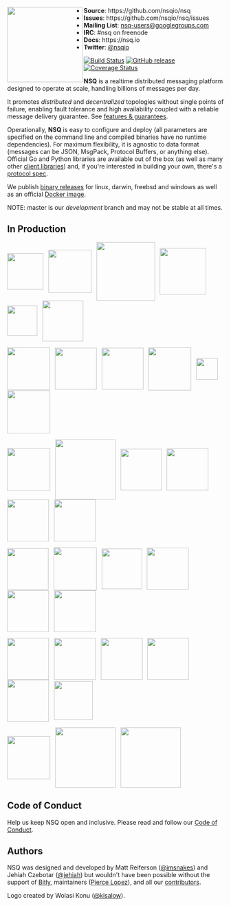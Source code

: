 <p align="center">
<img align="left" width="175" src="https://nsq.io/static/img/nsq_blue.png">
<ul>
<li><strong>Source</strong>: https://github.com/nsqio/nsq
<li><strong>Issues</strong>: https://github.com/nsqio/nsq/issues
<li><strong>Mailing List</strong>: <a href="https://groups.google.com/d/forum/nsq-users">nsq-users@googlegroups.com</a>
<li><strong>IRC</strong>: #nsq on freenode
<li><strong>Docs</strong>: https://nsq.io
<li><strong>Twitter</strong>: <a href="https://twitter.com/nsqio">@nsqio</a>
</ul>
</p>

[![Build Status](https://secure.travis-ci.org/nsqio/nsq.svg?branch=master)](http://travis-ci.org/nsqio/nsq) [![GitHub release](https://img.shields.io/github/release/nsqio/nsq.svg)](https://github.com/nsqio/nsq/releases/latest) [![Coverage Status](https://coveralls.io/repos/github/nsqio/nsq/badge.svg?branch=master)](https://coveralls.io/github/nsqio/nsq?branch=master)

**NSQ** is a realtime distributed messaging platform designed to operate at scale, handling
billions of messages per day.

It promotes *distributed* and *decentralized* topologies without single points of failure,
enabling fault tolerance and high availability coupled with a reliable message delivery
guarantee.  See [features & guarantees][features_guarantees].

Operationally, **NSQ** is easy to configure and deploy (all parameters are specified on the command
line and compiled binaries have no runtime dependencies). For maximum flexibility, it is agnostic to
data format (messages can be JSON, MsgPack, Protocol Buffers, or anything else). Official Go and
Python libraries are available out of the box (as well as many other [client
libraries][client_libraries]) and, if you're interested in building your own, there's a [protocol
spec][protocol].

We publish [binary releases][installing] for linux, darwin, freebsd and windows as well as an official [Docker image][docker_deployment].

NOTE: master is our *development* branch and may not be stable at all times.

## In Production

<a href="https://bitly.com/"><img src="https://nsq.io/static/img/bitly_logo.png" width="84" align="middle"/></a>&nbsp;&nbsp;
<a href="https://www.life360.com/"><img src="https://nsq.io/static/img/life360_logo.png" width="100" align="middle"/></a>&nbsp;&nbsp;
<a href="https://www.simplereach.com/"><img src="https://nsq.io/static/img/simplereach_logo.png" width="136" align="middle"/></a>&nbsp;&nbsp;
<a href="https://moz.com/"><img src="https://nsq.io/static/img/moz_logo.png" width="108" align="middle"/></a>&nbsp;&nbsp;
<a href="https://segment.com/"><img src="https://nsq.io/static/img/segment_logo.png" width="70" align="middle"/></a>&nbsp;&nbsp;
<a href="https://eventful.com/events"><img src="https://nsq.io/static/img/eventful_logo.png" width="95" align="middle"/></a><br/>

<a href="https://www.energyhub.com/"><img src="https://nsq.io/static/img/energyhub_logo.png" width="99" align="middle"/></a>&nbsp;&nbsp;
<a href="https://project-fifo.net/"><img src="https://nsq.io/static/img/project_fifo.png" width="97" align="middle"/></a>&nbsp;&nbsp;
<a href="https://trendrr.com/"><img src="https://nsq.io/static/img/trendrr_logo.png" width="97" align="middle"/></a>&nbsp;&nbsp;
<a href="https://reonomy.com/"><img src="https://nsq.io/static/img/reonomy_logo.png" width="100" align="middle"/></a>&nbsp;&nbsp;
<a href="https://hw-ops.com/"><img src="https://nsq.io/static/img/heavy_water.png" width="50" align="middle"/></a>&nbsp;&nbsp;
<a href="https://www.getlytics.com/"><img src="https://nsq.io/static/img/lytics.png" width="100" align="middle"/></a><br/>

<a href="https://mediaforge.com/"><img src="https://nsq.io/static/img/rakuten.png" width="100" align="middle"/></a>&nbsp;&nbsp;
<a href="https://wistia.com/"><img src="https://nsq.io/static/img/wistia_logo.png" width="140" align="middle"/></a>&nbsp;&nbsp;
<a href="https://stripe.com/"><img src="https://nsq.io/static/img/stripe_logo.png" width="96" align="middle"/></a>&nbsp;&nbsp;
<a href="https://www.shipwire.com/"><img src="https://nsq.io/static/img/shipwire_logo.png" width="97" align="middle"/></a>&nbsp;&nbsp;
<a href="https://digg.com/"><img src="https://nsq.io/static/img/digg_logo.png" width="97" align="middle"/></a>&nbsp;&nbsp;
<a href="https://www.scalabull.com/"><img src="https://nsq.io/static/img/scalabull_logo.png" width="97" align="middle"/></a><br/>

<a href="https://www.soundest.com/"><img src="https://nsq.io/static/img/soundest_logo.png" width="96" align="middle"/></a>&nbsp;&nbsp;
<a href="https://www.docker.com/"><img src="https://nsq.io/static/img/docker_logo.png" width="100" align="middle"/></a>&nbsp;&nbsp;
<a href="https://www.getweave.com/"><img src="https://nsq.io/static/img/weave_logo.png" width="94" align="middle"/></a>&nbsp;&nbsp;
<a href="https://www.augury.com/"><img src="https://nsq.io/static/img/augury_logo.png" width="97" align="middle"/></a>&nbsp;&nbsp;
<a href="https://www.buzzfeed.com/"><img src="https://nsq.io/static/img/buzzfeed_logo.png" width="97" align="middle"/></a>&nbsp;&nbsp;
<a href="https://eztable.com/"><img src="https://nsq.io/static/img/eztable_logo.png" width="97" align="middle"/></a><br/>

<a href="https://www.dotabuff.com/"><img src="https://nsq.io/static/img/dotabuff_logo.png" width="97" align="middle"/></a>&nbsp;&nbsp;
<a href="https://www.fastly.com/"><img src="https://nsq.io/static/img/fastly_logo.png" width="97" align="middle"/></a>&nbsp;&nbsp;
<a href="https://talky.io/"><img src="https://nsq.io/static/img/talky_logo.png" width="97" align="middle"/></a>&nbsp;&nbsp;
<a href="https://groupme.com/"><img src="https://nsq.io/static/img/groupme_logo.png" width="97" align="middle"/></a>&nbsp;&nbsp;
<a href="https://wiredcraft.com/"><img src="https://nsq.io/static/img/wiredcraft_logo.jpg" width="97" align="middle"/></a>&nbsp;&nbsp;
<a href="https://sproutsocial.com/"><img src="https://nsq.io/static/img/sproutsocial_logo.png" width="90" align="middle"/></a><br/>

<a href="https://fandom.wikia.com/"><img src="https://nsq.io/static/img/fandom_logo.svg" width="100" align="middle"/></a>&nbsp;&nbsp;
<a href="https://gitee.com/"><img src="https://nsq.io/static/img/gitee_logo.svg" width="140" align="middle"/></a>&nbsp;&nbsp;
<a href="https://bytedance.com/"><img src="https://nsq.io/static/img/bytedance_logo.png" width="140" align="middle"/></a><br/>

## Code of Conduct

Help us keep NSQ open and inclusive. Please read and follow our [Code of Conduct](CODE_OF_CONDUCT.md).

## Authors

NSQ was designed and developed by Matt Reiferson ([@imsnakes][snakes_twitter]) and Jehiah Czebotar
([@jehiah][jehiah_twitter]) but wouldn't have been possible without the support of [Bitly][bitly],
maintainers ([Pierce Lopez][pierce_github]), and all our [contributors][contributors].

Logo created by Wolasi Konu ([@kisalow][wolasi_twitter]).

[protocol]: https://nsq.io/clients/tcp_protocol_spec.html
[installing]: https://nsq.io/deployment/installing.html
[docker_deployment]: https://nsq.io/deployment/docker.html
[snakes_twitter]: https://twitter.com/imsnakes
[jehiah_twitter]: https://twitter.com/jehiah
[bitly]: https://bitly.com
[features_guarantees]: https://nsq.io/overview/features_and_guarantees.html
[contributors]: https://github.com/nsqio/nsq/graphs/contributors
[client_libraries]: https://nsq.io/clients/client_libraries.html
[wolasi_twitter]: https://twitter.com/kisalow
[pierce_github]: https://github.com/ploxiln
